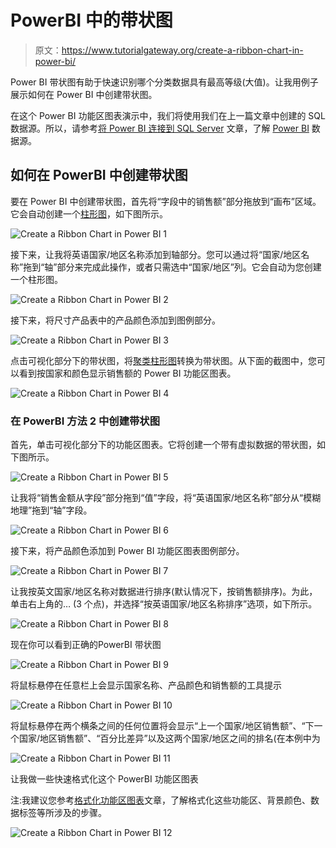 # PowerBI 中的带状图

> 原文：<https://www.tutorialgateway.org/create-a-ribbon-chart-in-power-bi/>

Power BI 带状图有助于快速识别哪个分类数据具有最高等级(大值)。让我用例子展示如何在 Power BI 中创建带状图。

在这个 Power BI 功能区图表演示中，我们将使用我们在上一篇文章中创建的 SQL 数据源。所以，请参考[将 Power BI 连接到 SQL Server](https://www.tutorialgateway.org/connect-power-bi-to-sql-server/) 文章，了解 [Power BI](https://www.tutorialgateway.org/power-bi-tutorial/) 数据源。

## 如何在 PowerBI 中创建带状图

要在 Power BI 中创建带状图，首先将“字段中的销售额”部分拖放到“画布”区域。它会自动创建一个[柱形图](https://www.tutorialgateway.org/column-chart-in-power-bi/)，如下图所示。

![Create a Ribbon Chart in Power BI 1](img/ffba7dcecae14a5207b08a125fcc83c5.png)

接下来，让我将英语国家/地区名称添加到轴部分。您可以通过将“国家/地区名称”拖到“轴”部分来完成此操作，或者只需选中“国家/地区”列。它会自动为您创建一个柱形图。

![Create a Ribbon Chart in Power BI 2](img/75e014f5b146bf304349191691a84501.png)

接下来，将尺寸产品表中的产品颜色添加到图例部分。

![Create a Ribbon Chart in Power BI 3](img/4e298bc9c92445e994759e29888a5b39.png)

点击可视化部分下的带状图，将[聚类柱形图](https://www.tutorialgateway.org/clustered-column-chart-in-power-bi/)转换为带状图。从下面的截图中，您可以看到按国家和颜色显示销售额的 Power BI 功能区图表。

![Create a Ribbon Chart in Power BI 4](img/b390b7b04276cb48f18e3066e65d6211.png)

### 在 PowerBI 方法 2 中创建带状图

首先，单击可视化部分下的功能区图表。它将创建一个带有虚拟数据的带状图，如下图所示。

![Create a Ribbon Chart in Power BI 5](img/2c77a04591de887f28c4096f4491ae05.png)

让我将“销售金额从字段”部分拖到“值”字段，将“英语国家/地区名称”部分从“模糊地理”拖到“轴”字段。

![Create a Ribbon Chart in Power BI 6](img/1a36e4dde61a9963b40a523b879e4dc8.png)

接下来，将产品颜色添加到 Power BI 功能区图表图例部分。

![Create a Ribbon Chart in Power BI 7](img/534c9103c9bef8006309cddea182e90a.png)

让我按英文国家/地区名称对数据进行排序(默认情况下，按销售额排序)。为此，单击右上角的… (3 个点)，并选择“按英语国家/地区名称排序”选项，如下所示。

![Create a Ribbon Chart in Power BI 8](img/53ef7d68f6e8536ffb6588e3d36e624b.png)

现在你可以看到正确的PowerBI 带状图

![Create a Ribbon Chart in Power BI 9](img/4571e69e28469937e01730a2154b89bc.png)

将鼠标悬停在任意栏上会显示国家名称、产品颜色和销售额的工具提示

![Create a Ribbon Chart in Power BI 10](img/6df03a8652574954a5ca2e5588596953.png)

将鼠标悬停在两个横条之间的任何位置将会显示“上一个国家/地区销售额”、“下一个国家/地区销售额”、“百分比差异”以及这两个国家/地区之间的排名(在本例中为

![Create a Ribbon Chart in Power BI 11](img/de72bbbe7753484c901a21a3a773f789.png)

让我做一些快速格式化这个 PowerBI 功能区图表

注:我建议您参考[格式化功能区图表](https://www.tutorialgateway.org/format-power-bi-ribbon-chart/)文章，了解格式化这些功能区、背景颜色、数据标签等所涉及的步骤。

![Create a Ribbon Chart in Power BI 12](img/ec81d7a31725b4984ecd0b7b56285aaf.png)